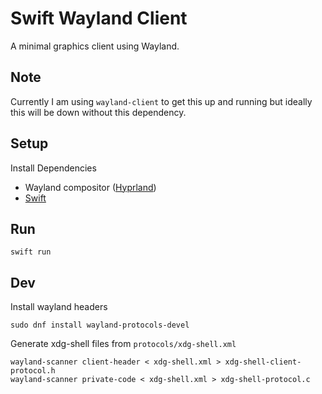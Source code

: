 # Swift Wayland Client

A minimal graphics client using Wayland.

## Note

Currently I am using `wayland-client` to get this up and running but ideally 
this will be down without this dependency.

## Setup

Install Dependencies

- Wayland compositor ([Hyprland](https://hypr.land/))
- [Swift](https://www.swift.org/install)

## Run

```
swift run
```

## Dev

Install wayland headers

```console
sudo dnf install wayland-protocols-devel
```

Generate xdg-shell files from `protocols/xdg-shell.xml`

```console
wayland-scanner client-header < xdg-shell.xml > xdg-shell-client-protocol.h
wayland-scanner private-code < xdg-shell.xml > xdg-shell-protocol.c
```